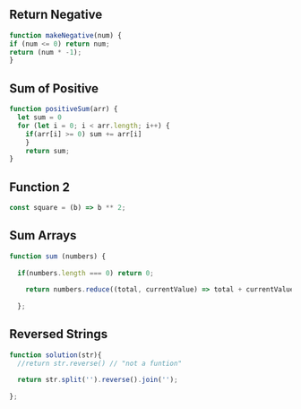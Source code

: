 ## Return Negative

```js
function makeNegative(num) {
if (num <= 0) return num;
return (num * -1); 
}
```

## Sum of Positive

```js
function positiveSum(arr) {
  let sum = 0
  for (let i = 0; i < arr.length; i++) {
    if(arr[i] >= 0) sum += arr[i]
    }
    return sum;
}

```

## Function 2

```js
const square = (b) => b ** 2;


```

## Sum Arrays

```js
function sum (numbers) {
  
  if(numbers.length === 0) return 0;
  
    return numbers.reduce((total, currentValue) => total + currentValue);
    
  };


```

## Reversed Strings

```js
function solution(str){
  //return str.reverse() // "not a funtion"
  
  return str.split('').reverse().join('');
  
};



```
